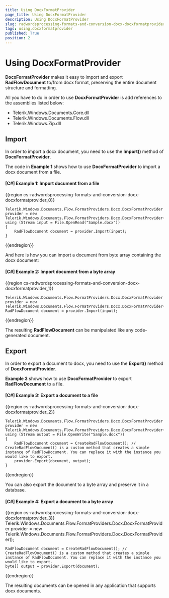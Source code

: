 ```yaml
---
title: Using DocxFormatProvider
page_title: Using DocxFormatProvider
description: Using DocxFormatProvider
slug: radwordsprocessing-formats-and-conversion-docx-docxformatprovider
tags: using,docxformatprovider
published: True
position: 2
---
```


# Using DocxFormatProvider



__DocxFormatProvider__ makes it easy to import and export __RadFlowDocument__ to/from docx format, preserving the entire document structure and formatting.
      

All you have to do in order to use __DocxFormatProvider__ is add references to the assemblies listed below:
      
* Telerik.Windows.Documents.Core.dll
* Telerik.Windows.Documents.Flow.dll         
* Telerik.Windows.Zip.dll
          

## Import

In order to import a docx document, you need to use the __Import()__ method of __DocxFormatProvider__.
        

The code in __Example 1__ shows how to use __DocxFormatProvider__ to import a docx document from a file.
        

#### __[C#] Example 1: Import document from a file__

{{region cs-radwordsprocessing-formats-and-conversion-docx-docxformatprovider_0}}
	            
	Telerik.Windows.Documents.Flow.FormatProviders.Docx.DocxFormatProvider provider = new Telerik.Windows.Documents.Flow.FormatProviders.Docx.DocxFormatProvider();
	using (Stream input = File.OpenRead("Sample.docx"))
	{
	    RadFlowDocument document = provider.Import(input);
	}
{{endregion}}



And here is how you can import a document from byte array containing the docx document:
        

#### __[C#] Example 2: Import document from a byte array__
{{region cs-radwordsprocessing-formats-and-conversion-docx-docxformatprovider_1}}
	            
	Telerik.Windows.Documents.Flow.FormatProviders.Docx.DocxFormatProvider provider = new Telerik.Windows.Documents.Flow.FormatProviders.Docx.DocxFormatProvider();
	RadFlowDocument document = provider.Import(input);
{{endregion}}


The resulting __RadFlowDocument__ can be manipulated like any code-generated document.
        

## Export

In order to export a document to docx, you need to use the __Export()__ method of __DocxFormatProvider__.
        

__Example 3__ shows how to use __DocxFormatProvider__ to export __RadFlowDocument__ to a file.
        

#### __[C#] Example 3: Export a document to a file__
{{region cs-radwordsprocessing-formats-and-conversion-docx-docxformatprovider_2}}
	    
	Telerik.Windows.Documents.Flow.FormatProviders.Docx.DocxFormatProvider provider = new Telerik.Windows.Documents.Flow.FormatProviders.Docx.DocxFormatProvider();
	using (Stream output = File.OpenWrite("Sample.docx"))
	{
	    RadFlowDocument document = CreateRadFlowDocument(); // CreateRadFlowDocument() is a custom method that creates a simple instance of RadFlowDocument. You can replace it with the instance you would like to export.
	    provider.Export(document, output);
	}
{{endregion}}


You can also export the document to a byte array and preserve it in a database.
        

#### __[C#] Example 4: Export a document to a byte array__
{{region cs-radwordsprocessing-formats-and-conversion-docx-docxformatprovider_3}}
	Telerik.Windows.Documents.Flow.FormatProviders.Docx.DocxFormatProvider provider = new Telerik.Windows.Documents.Flow.FormatProviders.Docx.DocxFormatProvider();
	        
	RadFlowDocument document = CreateRadFlowDocument(); // CreateRadFlowDocument() is a custom method that creates a simple instance of RadFlowDocument. You can replace it with the instance you would like to export.
	byte[] output = provider.Export(document);
{{endregion}}

The resulting documents can be opened in any application that supports docx documents.
        

